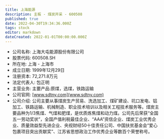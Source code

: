 ```yaml
---
title: 上海能源
description: 主板 - 煤炭开采 - 600508
published: true
date: 2022-04-30T19:34:36.000Z
tags: stock
editor: markdown
dateCreated: 2022-01-01T00:00:00.000Z
---
```


- 公司名称: 上海大屯能源股份有限公司
- 股票代码: 600508.SH
- 所在地: 上海 - 上海市
- 成立日期: 1999年12月29日
- 注册资本: 72,271.8万元
- 法定代表人: 包正明
- 主营业务: 主要产品:原煤，选煤，铁路运输
- 公司官网: [www.sdtny.com](www.sdtny.com)
- 公司介绍: 公司主要从事煤炭生产贸易、洗选加工、煤矿建设、坑口发电、铝加工、铁路运输、机械制造、职业技术培训以及相关工程技术服务等。煤炭主要品种为1/3焦煤、气煤和肥煤，是优质炼焦煤和动力煤。公司先后荣获“全国五一劳动奖状”，全国产值利税最佳企业、“AAA”资信企业、煤炭工业优秀企业、质量效益型先进企业、央视财经50十佳责任公司、中国扶贫基金会“爱心包裹项目突出贡献奖”、江苏省思想政治工作优秀企业等数百个荣誉称号。


